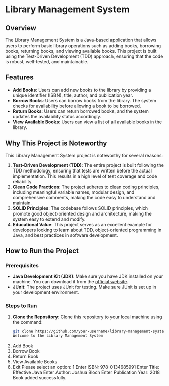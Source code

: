 # Library Management System

## Overview

The Library Management System is a Java-based application that allows users to perform basic library operations such as adding books, borrowing books, returning books, and viewing available books. This project is built using the Test-Driven Development (TDD) approach, ensuring that the code is robust, well-tested, and maintainable.

## Features

- **Add Books**: Users can add new books to the library by providing a unique identifier (ISBN), title, author, and publication year.
- **Borrow Books**: Users can borrow books from the library. The system checks for availability before allowing a book to be borrowed.
- **Return Books**: Users can return borrowed books, and the system updates the availability status accordingly.
- **View Available Books**: Users can view a list of all available books in the library.

## Why This Project is Noteworthy

This Library Management System project is noteworthy for several reasons:

1. **Test-Driven Development (TDD)**: The entire project is built following the TDD methodology, ensuring that tests are written before the actual implementation. This results in a high level of test coverage and code reliability.
2. **Clean Code Practices**: The project adheres to clean coding principles, including meaningful variable names, modular design, and comprehensive comments, making the code easy to understand and maintain.
3. **SOLID Principles**: The codebase follows SOLID principles, which promote good object-oriented design and architecture, making the system easy to extend and modify.
4. **Educational Value**: This project serves as an excellent example for developers looking to learn about TDD, object-oriented programming in Java, and best practices in software development.

## How to Run the Project

### Prerequisites

- **Java Development Kit (JDK)**: Make sure you have JDK installed on your machine. You can download it from the [official website](https://www.oracle.com/java/technologies/javase-jdk11-downloads.html).
- **JUnit**: The project uses JUnit for testing. Make sure JUnit is set up in your development environment.

### Steps to Run

1. **Clone the Repository**: Clone this repository to your local machine using the command:
   ```bash
   git clone https://github.com/your-username/library-management-system.git
   Welcome to the Library Management System
1. Add Book
2. Borrow Book
3. Return Book
4. View Available Books
5. Exit
Please select an option: 1
Enter ISBN: 978-0134685991
Enter Title: Effective Java
Enter Author: Joshua Bloch
Enter Publication Year: 2018
Book added successfully.

